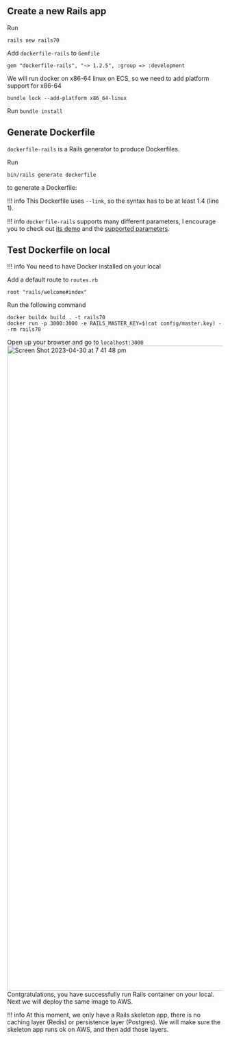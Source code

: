 ## Create a new Rails app
Run
```
rails new rails70
```
Add `dockerfile-rails` to `Gemfile`
```
gem "dockerfile-rails", "~> 1.2.5", :group => :development
```
We will run docker on x86-64 linux on ECS, so we need to add platform support for x86-64
```
bundle lock --add-platform x86_64-linux
```

Run `bundle install`

## Generate Dockerfile

`dockerfile-rails` is a Rails generator to produce Dockerfiles.

Run
```
bin/rails generate dockerfile
```
to generate a Dockerfile:
<script src="https://gist.github.com/build-with-aws-copilot/e3e4c10c228b7319402ea228b57528d0.js"></script>



!!! info
    This Dockerfile uses `--link`, so the syntax has to be at least 1.4 (line 1).

!!! info
    `dockerfile-rails` supports many different parameters, I encourage you to check out [its demo](https://github.com/rubys/dockerfile-rails/blob/main/DEMO.md) and the [supported parameters](https://github.com/rubys/dockerfile-rails/blob/main/lib/generators/dockerfile_generator.rb).

## Test Dockerfile on local
!!! info
    You need to have Docker installed on your local

Add a default route to `routes.rb`
```
root "rails/welcome#index"
```
Run the following command
```
docker buildx build . -t rails70
docker run -p 3000:3000 -e RAILS_MASTER_KEY=$(cat config/master.key) --rm rails70
```

Open up your browser and go to `localhost:3000`
<img width="1506" alt="Screen Shot 2023-04-30 at 7 41 48 pm" src="https://user-images.githubusercontent.com/129698988/235346500-0bd6b718-10de-49c0-93db-976ac60d0c21.png">
Contgratulations, you have successfully run Rails container on your local. Next we will deploy the same image to AWS.

!!! info
    At this moment, we only have a Rails skeleton app, there is no caching layer (Redis) or persistence layer (Postgres). We will make sure the skeleton app runs ok on AWS, and then add those layers.